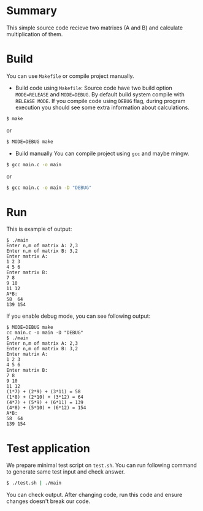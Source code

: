 # Summary
This simple source code recieve two matrixes (A and B) and calculate multiplication of them.

# Build
You can use `Makefile` or compile project manually.

- Build code using `Makefile`:
Source code have two build option `MODE=RELEASE` and `MODE=DEBUG`. By default build system compile with `RELEASE MODE`.
If you compile code using `DEBUG` flag, during program execution you should see some extra information about calculations.
```bash
$ make
```
or
```bash
$ MODE=DEBUG make
```

- Build manually
You can compile project using `gcc` and maybe mingw.
```bash
$ gcc main.c -o main
```
or
```bash
$ gcc main.c -o main -D "DEBUG"
```

# Run
This is example of output:
```plaintext
$ ./main 
Enter n,m of matrix A: 2,3
Enter n,m of matrix B: 3,2
Enter matrix A:
1 2 3
4 5 6
Enter matrix B:
7 8
9 10
11 12
A*B:
58	64	
139	154	
```

If you enable debug mode, you can see following output:
```plaintext
$ MODE=DEBUG make
cc main.c -o main -D "DEBUG"
$ ./main 
Enter n,m of matrix A: 2,3
Enter n,m of matrix B: 3,2
Enter matrix A:
1 2 3
4 5 6
Enter matrix B:
7 8
9 10
11 12
(1*7) + (2*9) + (3*11) = 58
(1*8) + (2*10) + (3*12) = 64
(4*7) + (5*9) + (6*11) = 139
(4*8) + (5*10) + (6*12) = 154
A*B:
58	64	
139	154	
```

# Test application
We prepare minimal test script on `test.sh`. You can run following command to generate same test input and check answer.
```bash
$ ./test.sh | ./main
```

You can check output. After changing code, run this code and ensure changes doesn't break our code.

